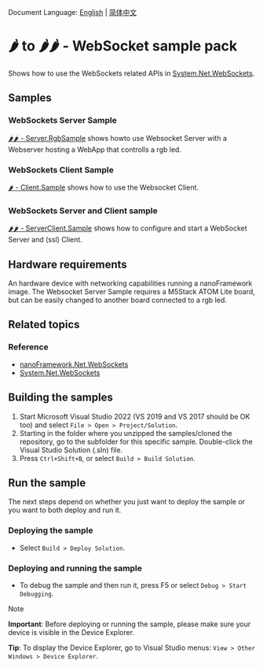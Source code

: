 Document Language: [English](README.md) | [简体中文](README.zh-cn.md)

# 🌶️ to 🌶️🌶️ - WebSocket sample pack

Shows how to use the WebSockets related APIs in [System.Net.WebSockets](http://docs.nanoframework.net/api/System.Net.WebSockets.html).

## Samples

### WebSockets Server Sample

[🌶️🌶️ - Server.RgbSample](./WebSockets.Server.RgbSample) shows howto use Websocket Server with a Webserver hosting a WebApp that controlls a rgb led.

### WebSockets Client Sample

[🌶️ - Client.Sample](./WebSockets.Client.Sample) shows how to use the Websocket Client.

### WebSockets Server and Client sample

[🌶️🌶️ - ServerClient.Sample](./Websockets.ServerClient.Sample) shows how to configure and start a WebSocket Server and (ssl) Client.

## Hardware requirements

An hardware device with networking capabilities running a nanoFramework image.
The Websocket Server Sample requires a M5Stack ATOM Lite board, but can be easily changed to another board connected to a rgb led.

## Related topics

### Reference

- [nanoFramework.Net.WebSockets](https://github.com/nanoframework/System.Net.WebSockets/blob/main/README.md)
- [System.Net.WebSockets](http://docs.nanoframework.net/api/System.Net.WebSockets.html)

## Building the samples

1. Start Microsoft Visual Studio 2022 (VS 2019 and VS 2017 should be OK too) and select `File > Open > Project/Solution`.
1. Starting in the folder where you unzipped the samples/cloned the repository, go to the subfolder for this specific sample. Double-click the Visual Studio Solution (.sln) file.
1. Press `Ctrl+Shift+B`, or select `Build > Build Solution`.

## Run the sample

The next steps depend on whether you just want to deploy the sample or you want to both deploy and run it.

### Deploying the sample

- Select `Build > Deploy Solution`.

### Deploying and running the sample

- To debug the sample and then run it, press F5 or select `Debug > Start Debugging`.

> [!NOTE]
>
> **Important**: Before deploying or running the sample, please make sure your device is visible in the Device Explorer.
>
> **Tip**: To display the Device Explorer, go to Visual Studio menus: `View > Other Windows > Device Explorer`.
